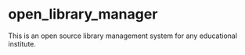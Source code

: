 # open_library_manager
This is an open source library management system for any educational institute.
